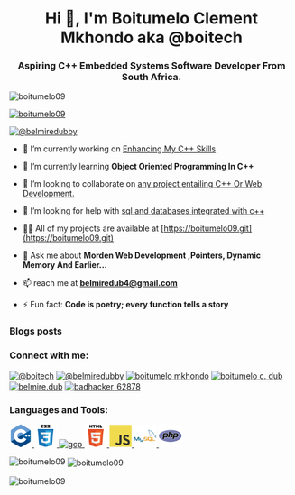 <h1 align="center">Hi 👋, I'm Boitumelo Clement Mkhondo aka @boitech</h1>
<h3 align="center">Aspiring C++ Embedded Systems Software Developer From South Africa.</h3>

<p align="left"> <img src="https://komarev.com/ghpvc/?username=boitumelo09&label=Profile%20views&color=0e75b6&style=flat" alt="boitumelo09" /> </p>

<p align="left"> <a href="https://github.com/ryo-ma/github-profile-trophy"><img src="https://github-profile-trophy.vercel.app/?username=boitumelo09" alt="boitumelo09" /></a> </p>

<p align="left"> <a href="https://twitter.com/@belmiredubby" target="blank"><img src="https://img.shields.io/twitter/follow/@belmiredubby?logo=twitter&style=for-the-badge" alt="@belmiredubby" /></a> </p>

- 🔭 I’m currently working on [Enhancing My C++ Skills](https://boitumelo09.git)

- 🌱 I’m currently learning **Object Oriented Programming In C++**

- 👯 I’m looking to collaborate on [any project entailing C++ Or Web Development.](https://boitumelo09.git)

- 🤝 I’m looking for help with [sql and databases integrated with c++](https://boitumelo09.git)

- 👨‍💻 All of my projects are available at [https://boitumelo09.git](https://boitumelo09.git)

- 💬 Ask me about **Morden Web Development ,Pointers, Dynamic Memory And Earlier...**

- 📫 reach me at **belmiredub4@gmail.com**

- ⚡ Fun fact: **Code is poetry; every function tells a story**

### Blogs posts
<!-- BLOG-POST-LIST:START -->
<!-- BLOG-POST-LIST:END -->

<h3 align="left">Connect with me:</h3>
<p align="left">
<a href="https://dev.to/@boitech" target="blank"><img align="center" src="https://raw.githubusercontent.com/rahuldkjain/github-profile-readme-generator/master/src/images/icons/Social/devto.svg" alt="@boitech" height="30" width="40" /></a>
<a href="https://twitter.com/@belmiredubby" target="blank"><img align="center" src="https://raw.githubusercontent.com/rahuldkjain/github-profile-readme-generator/master/src/images/icons/Social/twitter.svg" alt="@belmiredubby" height="30" width="40" /></a>
<a href="https://linkedin.com/in/boitumelo mkhondo" target="blank"><img align="center" src="https://raw.githubusercontent.com/rahuldkjain/github-profile-readme-generator/master/src/images/icons/Social/linked-in-alt.svg" alt="boitumelo mkhondo" height="30" width="40" /></a>
<a href="https://fb.com/boitumelo c. dub" target="blank"><img align="center" src="https://raw.githubusercontent.com/rahuldkjain/github-profile-readme-generator/master/src/images/icons/Social/facebook.svg" alt="boitumelo c. dub" height="30" width="40" /></a>
<a href="https://instagram.com/belmire.dub" target="blank"><img align="center" src="https://raw.githubusercontent.com/rahuldkjain/github-profile-readme-generator/master/src/images/icons/Social/instagram.svg" alt="belmire.dub" height="30" width="40" /></a>
<a href="https://discord.gg/badhacker_62878" target="blank"><img align="center" src="https://raw.githubusercontent.com/rahuldkjain/github-profile-readme-generator/master/src/images/icons/Social/discord.svg" alt="badhacker_62878" height="30" width="40" /></a>
</p>

<h3 align="left">Languages and Tools:</h3>
<p align="left"> <a href="https://www.w3schools.com/cpp/" target="_blank" rel="noreferrer"> <img src="https://raw.githubusercontent.com/devicons/devicon/master/icons/cplusplus/cplusplus-original.svg" alt="cplusplus" width="40" height="40"/> </a> <a href="https://www.w3schools.com/css/" target="_blank" rel="noreferrer"> <img src="https://raw.githubusercontent.com/devicons/devicon/master/icons/css3/css3-original-wordmark.svg" alt="css3" width="40" height="40"/> </a> <a href="https://cloud.google.com" target="_blank" rel="noreferrer"> <img src="https://www.vectorlogo.zone/logos/google_cloud/google_cloud-icon.svg" alt="gcp" width="40" height="40"/> </a> <a href="https://www.w3.org/html/" target="_blank" rel="noreferrer"> <img src="https://raw.githubusercontent.com/devicons/devicon/master/icons/html5/html5-original-wordmark.svg" alt="html5" width="40" height="40"/> </a> <a href="https://developer.mozilla.org/en-US/docs/Web/JavaScript" target="_blank" rel="noreferrer"> <img src="https://raw.githubusercontent.com/devicons/devicon/master/icons/javascript/javascript-original.svg" alt="javascript" width="40" height="40"/> </a> <a href="https://www.mysql.com/" target="_blank" rel="noreferrer"> <img src="https://raw.githubusercontent.com/devicons/devicon/master/icons/mysql/mysql-original-wordmark.svg" alt="mysql" width="40" height="40"/> </a> <a href="https://www.php.net" target="_blank" rel="noreferrer"> <img src="https://raw.githubusercontent.com/devicons/devicon/master/icons/php/php-original.svg" alt="php" width="40" height="40"/> </a> </p>

<p><img align="left" src="https://github-readme-stats.vercel.app/api/top-langs?username=boitumelo09&show_icons=true&locale=en&layout=compact" alt="boitumelo09" /></p>

<p>&nbsp;<img align="center" src="https://github-readme-stats.vercel.app/api?username=boitumelo09&show_icons=true&locale=en" alt="boitumelo09" /></p>

<p><img align="center" src="https://github-readme-streak-stats.herokuapp.com/?user=boitumelo09&" alt="boitumelo09" /></p>
